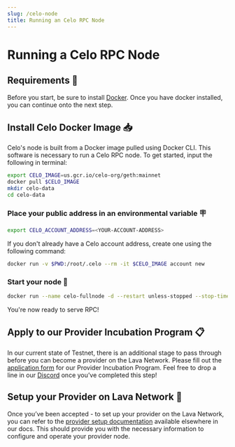 ```yaml
---
slug: /celo-node
title: Running an Celo RPC Node
---
```


# Running a Celo RPC Node

## Requirements 📄 

Before you start, be sure to install [Docker](https://www.docker.com/get-started). Once you have docker installed, you can continue onto the next step.


## Install Celo Docker Image 📥

Celo's node is built from a Docker image pulled using Docker CLI. This software is necessary to run a Celo RPC node. To get started, input the following in terminal:

```bash
export CELO_IMAGE=us.gcr.io/celo-org/geth:mainnet
docker pull $CELO_IMAGE
mkdir celo-data
cd celo-data
```

### Place your public address in an environmental variable 🪧
```bash
export CELO_ACCOUNT_ADDRESS=<YOUR-ACCOUNT-ADDRESS>
```

If you don't already have a Celo account address, create one using the following command:
```bash
docker run -v $PWD:/root/.celo --rm -it $CELO_IMAGE account new
```

### Start your node 🚀

```bash
docker run --name celo-fullnode -d --restart unless-stopped --stop-timeout 300 -p 127.0.0.1:8545:8545 -p 127.0.0.1:8546:8546 -p 30303:30303 -p 30303:30303/udp -v $PWD:/root/.celo $CELO_IMAGE --verbosity 3 --syncmode full --http --http.addr 0.0.0.0 --http.api eth,net,web3,debug,admin,personal --light.serve 90 --light.maxpeers 1000 --maxpeers 1100 --etherbase $CELO_ACCOUNT_ADDRESS --datadir /root/.celo
```

You're now ready to serve RPC!

## Apply to our Provider Incubation Program 📋

In our current state of Testnet, there is an additional stage to pass through before you can become a provider on the Lava Network. Please fill out the [application form](https://lavanet.typeform.com/to/ORi3A13v?utm_source=becoming-a-lava-provider-for-celo&utm_medium=docs&utm_campaign=celo-pre-grant) for our Provider Incubation Program. Feel free to drop a line in our [Discord](https://discord.gg/UxujNZbW) once you’ve completed this step!

## Setup your Provider on Lava Network 🌋

Once you’ve been accepted - to set up your provider on the Lava Network, you can refer to the [provider setup documentation](https://docs.lavanet.xyz/provider-setup?utm_source=running-a-celo-rpc-node&utm_medium=docs&utm_campaign=celo-pre-grant) available elsewhere in our docs. This should provide you with the necessary information to configure and operate your provider node.